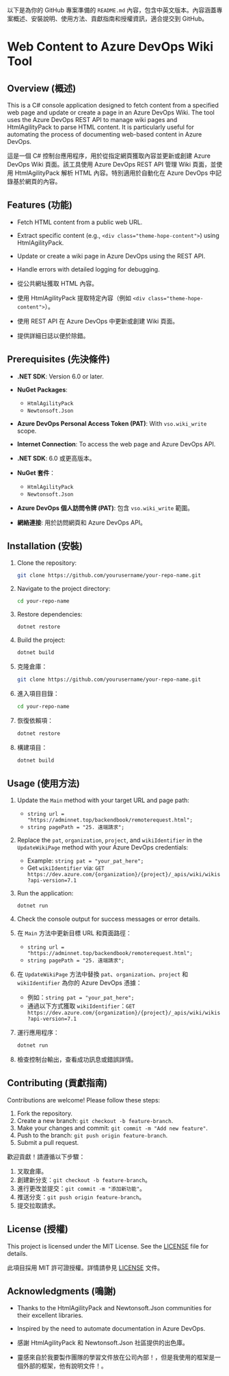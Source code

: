 以下是為你的 GitHub 專案準備的 `README.md` 內容，包含中英文版本。內容涵蓋專案概述、安裝說明、使用方法、貢獻指南和授權資訊，適合提交到 GitHub。

# Web Content to Azure DevOps Wiki Tool

## Overview (概述)
This is a C# console application designed to fetch content from a specified web page and update or create a page in an Azure DevOps Wiki. The tool uses the Azure DevOps REST API to manage wiki pages and HtmlAgilityPack to parse HTML content. It is particularly useful for automating the process of documenting web-based content in Azure DevOps.

這是一個 C# 控制台應用程序，用於從指定網頁獲取內容並更新或創建 Azure DevOps Wiki 頁面。該工具使用 Azure DevOps REST API 管理 Wiki 頁面，並使用 HtmlAgilityPack 解析 HTML 內容。特別適用於自動化在 Azure DevOps 中記錄基於網頁的內容。

## Features (功能)
- Fetch HTML content from a public web URL.
- Extract specific content (e.g., `<div class="theme-hope-content">`) using HtmlAgilityPack.
- Update or create a wiki page in Azure DevOps using the REST API.
- Handle errors with detailed logging for debugging.

- 從公共網址獲取 HTML 內容。
- 使用 HtmlAgilityPack 提取特定內容（例如 `<div class="theme-hope-content">`）。
- 使用 REST API 在 Azure DevOps 中更新或創建 Wiki 頁面。
- 提供詳細日誌以便於除錯。

## Prerequisites (先決條件)
- **.NET SDK**: Version 6.0 or later.
- **NuGet Packages**:
  - `HtmlAgilityPack`
  - `Newtonsoft.Json`
- **Azure DevOps Personal Access Token (PAT)**: With `vso.wiki_write` scope.
- **Internet Connection**: To access the web page and Azure DevOps API.

- **.NET SDK**: 6.0 或更高版本。
- **NuGet 套件**：
  - `HtmlAgilityPack`
  - `Newtonsoft.Json`
- **Azure DevOps 個人訪問令牌 (PAT)**: 包含 `vso.wiki_write` 範圍。
- **網絡連接**: 用於訪問網頁和 Azure DevOps API。

## Installation (安裝)
1. Clone the repository:
   ```bash
   git clone https://github.com/yourusername/your-repo-name.git
   ```
2. Navigate to the project directory:
   ```bash
   cd your-repo-name
   ```
3. Restore dependencies:
   ```bash
   dotnet restore
   ```
4. Build the project:
   ```bash
   dotnet build
   ```

1. 克隆倉庫：
   ```bash
   git clone https://github.com/yourusername/your-repo-name.git
   ```
2. 進入項目目錄：
   ```bash
   cd your-repo-name
   ```
3. 恢復依賴項：
   ```bash
   dotnet restore
   ```
4. 構建項目：
   ```bash
   dotnet build
   ```

## Usage (使用方法)
1. Update the `Main` method with your target URL and page path:
   - `string url = "https://adminnet.top/backendbook/remoterequest.html";`
   - `string pagePath = "25. 遠端請求";`
2. Replace the `pat`, `organization`, `project`, and `wikiIdentifier` in the `UpdateWikiPage` method with your Azure DevOps credentials:
   - Example: `string pat = "your_pat_here";`
   - Get `wikiIdentifier` via: `GET https://dev.azure.com/{organization}/{project}/_apis/wiki/wikis?api-version=7.1`
3. Run the application:
   ```bash
   dotnet run
   ```
4. Check the console output for success messages or error details.

1. 在 `Main` 方法中更新目標 URL 和頁面路徑：
   - `string url = "https://adminnet.top/backendbook/remoterequest.html";`
   - `string pagePath = "25. 遠端請求";`
2. 在 `UpdateWikiPage` 方法中替換 `pat`、`organization`、`project` 和 `wikiIdentifier` 為你的 Azure DevOps 憑據：
   - 例如：`string pat = "your_pat_here";`
   - 通過以下方式獲取 `wikiIdentifier`：`GET https://dev.azure.com/{organization}/{project}/_apis/wiki/wikis?api-version=7.1`
3. 運行應用程序：
   ```bash
   dotnet run
   ```
4. 檢查控制台輸出，查看成功訊息或錯誤詳情。

## Contributing (貢獻指南)
Contributions are welcome! Please follow these steps:
1. Fork the repository.
2. Create a new branch: `git checkout -b feature-branch`.
3. Make your changes and commit: `git commit -m "Add new feature"`.
4. Push to the branch: `git push origin feature-branch`.
5. Submit a pull request.

歡迎貢獻！請遵循以下步驟：
1. 叉取倉庫。
2. 創建新分支：`git checkout -b feature-branch`。
3. 進行更改並提交：`git commit -m "添加新功能"`。
4. 推送分支：`git push origin feature-branch`。
5. 提交拉取請求。

## License (授權)
This project is licensed under the MIT License. See the [LICENSE](LICENSE) file for details.

此項目採用 MIT 許可證授權。詳情請參見 [LICENSE](LICENSE) 文件。

## Acknowledgments (鳴謝)
- Thanks to the HtmlAgilityPack and Newtonsoft.Json communities for their excellent libraries.
- Inspired by the need to automate documentation in Azure DevOps.

- 感謝 HtmlAgilityPack 和 Newtonsoft.Json 社區提供的出色庫。
- 靈感來自於我要製作團隊的學習文件放在公司內部！，但是我使用的框架是一個外部的框架，他有說明文件！。
```
